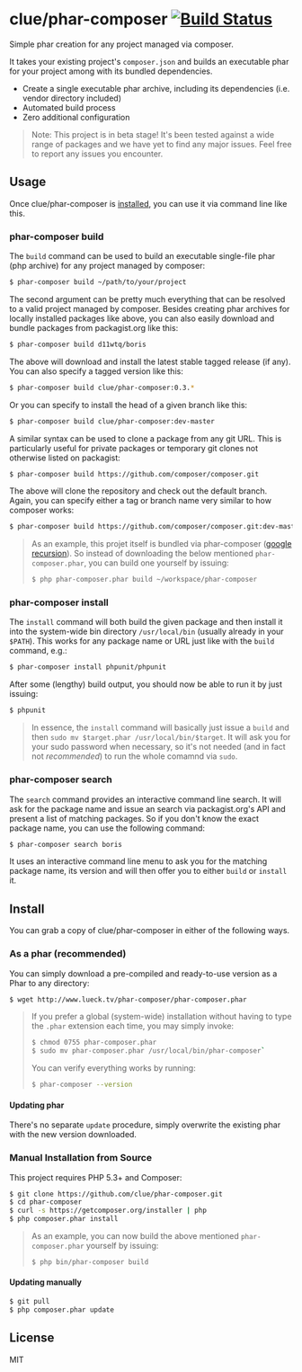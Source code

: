 # clue/phar-composer [![Build Status](https://travis-ci.org/clue/phar-composer.png?branch=master)](https://travis-ci.org/clue/phar-composer)

Simple phar creation for any project managed via composer.

It takes your existing project's `composer.json` and builds an executable phar
for your project among with its bundled dependencies.

* Create a single executable phar archive, including its dependencies (i.e. vendor directory included)
* Automated build process
* Zero additional configuration 

> Note: This project is in beta stage! It's been tested against a wide range
of packages and we have yet to find any major issues.
Feel free to report any issues you encounter.

## Usage

Once clue/phar-composer is [installed](#install), you can use it via command line like this.

### phar-composer build

The `build` command can be used to build an executable single-file phar (php archive) for any project
managed by composer:

```bash
$ phar-composer build ~/path/to/your/project
```

The second argument can be pretty much everything that can be resolved to a valid project managed by composer.
Besides creating phar archives for locally installed packages like above, you can also easily download and
bundle packages from packagist.org like this:

```bash
$ phar-composer build d11wtq/boris
```

The above will download and install the latest stable tagged release (if any).
You can also specify a tagged version like this:

```bash
$ phar-composer build clue/phar-composer:0.3.*
```

Or you can specify to install the head of a given branch like this:

```bash
$ phar-composer build clue/phar-composer:dev-master
```

A similar syntax can be used to clone a package from any git URL. This is particularly
useful for private packages or temporary git clones not otherwise listed on packagist:

```bash
$ phar-composer build https://github.com/composer/composer.git
```

The above will clone the repository and check out the default branch.
Again, you can specify either a tag or branch name very similar to how composer works:

```bash
$ phar-composer build https://github.com/composer/composer.git:dev-master
```

> As an example, this projet itself is bundled via phar-composer
([google recursion](https://www.google.com/search?q=recursion)). So instead of downloading the
below mentioned `phar-composer.phar`, you can build one yourself by issuing:
>
> ```bash
> $ php phar-composer.phar build ~/workspace/phar-composer
> ```

### phar-composer install

The `install` command will both build the given package and then
install it into the system-wide bin directory `/usr/local/bin` (usually already
in your `$PATH`). This works for any package name or URL just like with the
`build` command, e.g.:

```bash
$ phar-composer install phpunit/phpunit
```

After some (lengthy) build output, you should now be able to run it by just issuing:

```bash
$ phpunit
```

> In essence, the `install` command will basically just issue a `build` and then
`sudo mv $target.phar /usr/local/bin/$target`. It will ask you for your sudo password
when necessary, so it's not needed (and in fact not *recommended*) to run the whole
comamnd via `sudo`.

### phar-composer search

The `search` command provides an interactive command line search.
It will ask for the package name and issue an search via packagist.org's API and
present a list of matching packages. So if you don't know the exact package name,
you can use the following command:

```bash
$ phar-composer search boris
```

It uses an interactive command line menu to ask you for the matching package name,
its version and will then offer you to either `build` or `install` it.

## Install

You can grab a copy of clue/phar-composer in either of the following ways.

### As a phar (recommended)

You can simply download a pre-compiled and ready-to-use version as a Phar
to any directory:

```bash
$ wget http://www.lueck.tv/phar-composer/phar-composer.phar
```


> If you prefer a global (system-wide) installation without having to type the `.phar` extension
each time, you may simply invoke:
> 
> ```bash
> $ chmod 0755 phar-composer.phar
> $ sudo mv phar-composer.phar /usr/local/bin/phar-composer`
> ```
>
> You can verify everything works by running:
> 
> ```bash
> $ phar-composer --version
> ```

#### Updating phar

There's no separate `update` procedure, simply overwrite the existing phar with the new version downloaded.

### Manual Installation from Source

This project requires PHP 5.3+ and Composer:

```bash
$ git clone https://github.com/clue/phar-composer.git
$ cd phar-composer
$ curl -s https://getcomposer.org/installer | php
$ php composer.phar install
```

> As an example, you can now build the above mentioned `phar-composer.phar` yourself by issuing:
>
> ```bash
> $ php bin/phar-composer build
> ```

#### Updating manually
```bash
$ git pull
$ php composer.phar update
```

## License

MIT

